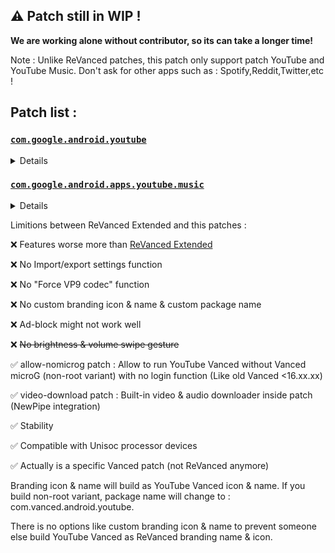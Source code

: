 ##  ⚠️ Patch still in WIP !
**We are working alone without contributor, so its can take a longer time!**


Note : 
Unlike ReVanced patches, this patch only support patch YouTube and YouTube Music. Don't ask for other apps such as : Spotify,Reddit,Twitter,etc !

## Patch list : 

### [ `com.google.android.youtube`](https://play.google.com/store/apps/details?id=com.google.android.youtube)
<details>

| Patch | Description | Supported Version |
|:--------:|:--------------:|:-----------------:|
| `buffer-fix` | Spoof YouTube client version and package name to fix video playback buffer issue. | all |
| `remove-ads` | Remove advertisement from Video and Shorts. | all |
| `remove-general-ads` | Remove advertisement banner on homepage. | all |
| `microg-support` | Ability to login Google account with Vanced microG. Required when build non-root variant. | all |
| `allow-nomicrog` | Allow YouTube Vanced to run without GMS or Vanced microG with no login function. | all |
| `pip` | Play videos in Picture-in-Pictures mode | all |
| `bg-playback` | Playback videos in background mode | all |
| `vanced-settings` | Vanced settings. | all |
| `disable-pip-shorts` | Disable Picture-in-Pictures in Shorts. (Experiment flag) | all |
| `branding-vanced` | Applies YouTube Vanced icon and splash background. | all |
| `vanced-name` | Change branding names to YouTube Vanced. | all |
| `package-name` | Change package name to com.vanced.android.youtube (Warning : non-root only) | all |
| `ryd` | Return YouTube dislikes integration. | all |
| `sponsorblock` | SponsorBlock integration. | all |
| `video-download` | Download videos and audio from YouTube Vanced with NewPipe bulit-in integration. | all |
| `seekbar-shorts` | Seekbar in Shorts (Experiment) | all |
| `remove-offline-download` | Remove bulit-in stock YouTube "Downloaded video" feature from Library menu. | all | 
| `old-quality-layout` | Enable old video quality layout. | all |
| `black-theme` | Applies black theme. | all |
| `monet-theme`| Applies Material You theme (Android 12+), minSDK version also change to 31. | all |
| `old-layout` | Spoof YouTube version to 17.28.34 to restore old layout. | all |
| `optimize` | Optimize apk after patching complete. | all |


</details>

### [ `com.google.android.apps.youtube.music`](https://play.google.com/store/apps/details?id=com.google.android.apps.youtube.music)
<details>

| Patch | Description | Supported version |
|:--------:|:--------------:|:-----------------:|
| `remove-ads` | Remove advertisement from YT Music. | all |
| `remove-premium` | Remove buy YouTube Premium banner. | all |
| `branding-logo` | Change original YouTube Music logo, header and splash to YouTube Music Vanced. | all | 
| `branding-name` | Change app name to YouTube Music Vanced. | all |
| `package-name` | Change package name to com.vanced.android.apps.youtube.music (Warning : non-root only) | all |
| `bg-playback` | Play music in background. | all |
| `vanced-settings` | YT Music Vanced settings | all |
| `disable-cast` | Disable cast button | all |
| `microg-support` | Ability to login Google account with Vanced microG. Required when build non-root variant. | all | 
</details>


Limitions between ReVanced Extended and this patches : 

❌ Features worse more than [ReVanced Extended](https://t.me/revanced_extended)

❌ No Import/export settings function

❌ No "Force VP9 codec" function

❌ No custom branding icon & name & custom package name

❌ Ad-block might not work well

❌ ~~No brightness & volume swipe gesture~~

✅ allow-nomicrog patch : Allow to run YouTube Vanced without Vanced microG (non-root variant) with no login function (Like old Vanced <16.xx.xx)

✅ video-download patch : Built-in video & audio downloader inside patch (NewPipe integration)

✅ Stability 

✅ Compatible with Unisoc processor devices

✅ Actually is a specific Vanced patch (not ReVanced anymore)

Branding icon & name will build as YouTube Vanced icon & name. If you build non-root variant, package name will change to : com.vanced.android.youtube.

There is no options like custom branding icon & name to prevent someone else build YouTube Vanced as ReVanced branding name & icon.
